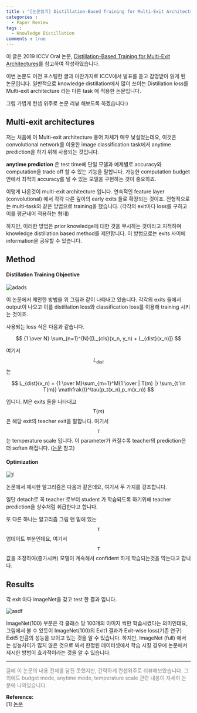 ```yaml
---
title : "[논문읽기] Distillation-Based Training for Multi-Exit Architectures"
categories :
  - Paper Review
tags :
  - Knowledge Distillation
comments : true
---
```

이 글은 2019 ICCV Oral 논문, [Distillation-Based Training for Multi-Exit Architectures](http://openaccess.thecvf.com/content_ICCV_2019/papers/Phuong_Distillation-Based_Training_for_Multi-Exit_Architectures_ICCV_2019_paper.pdf)를 참고하여 작성하였습니다.

이번 논문도 이전 포스팅한 글과 마찬가지로 ICCV에서 발표를 듣고 감명받아 읽게 된 논문입니다. 일반적으로 knowledge distillation에서 많이 쓰이는 Distillation loss를 Multi-exit architecture 라는 다른 task 에 적용한 논문입니다.

그럼 가볍게 컨셉 위주로 논문 리뷰 해보도록 하겠습니다:)

## Multi-exit architectures

저는 처음에 이 Multi-exit architecture 용어 자체가 매우 낯설었는데요, 이것은 convolutional network를 이용한 image classification task에서 anytime prediction을 하기 위해 사용되는 것입니다.

**anytime prediction** 은 test time에 단일 모델과 예제별로 accuracy와 computation을 trade off 할 수 있는 기능을 말합니다. 가능한 computation budget 안에서 최적의 accuracy를 낼 수 있는 모델을 구현하는 것이 중요하죠.

이렇게 나온것이 multi-exit architecture 입니다. 연속적인 feature layer (convolutional) 에서 각각 다른 깊이의 early exits 들로 확장되는 것이죠. 전형적으로는 multi-task와 같은 방법으로 training을 했습니다. (각각의 exit마다 loss를 구하고 이를 평균내어 적용하는 형태)

하지만, 이러한 방법은 prior knowledge에 대한 것을 무시하는 것이라고 지적하며 knowledge distillation based method를 제안합니다. 이 방법으로는 exits 사이에 information을 공유할 수 있습니다.

## Method

#### Distillation Training Objective

![adads](https://i.imgur.com/iQpGeAm.png)

이 논문에서 제안한 방법을 위 그림과 같이 나타내고 있습니다. 각각의 exits 들에서 output이 나오고 이를 distillation loss와 classification loss를 이용해 training 시키는 것이죠.

사용되는 loss 식은 다음과 같습니다.

$$
{1 \over N} \sum_{n=1}^{N}{[L_{cls}(x_n, y_n) + L_{dist}(x_n)]}
$$

여기서 $$L_{dist}$$는

$$
L_{dist}(x_n) = {1 \over M}\sum_{m=1}^M{1 \over | T(m) |} \sum_{t \in T(m)} \mathfrak{l}^\tau(p_t(x_n),p_m(x_n))
$$

입니다. M은 exits 들을 나타내고 $$T(m)$$은 해당 exit의 teacher exit을 말합니다. 여기서 $$\tau$$는 temperature scale 입니다. 이 parameter가 커질수록 teacher의 prediction은 더 soften 해집니다. ([논문](https://arxiv.org/abs/1503.02531) 참고)

#### Optimization

![f](https://i.imgur.com/KXhy12U.png)

논문에서 제시한 알고리즘은 다음과 같은데요, 여기서 두 가지를 강조합니다.

일단 detach로 꼭 teacher 로부터 student 가 학습되도록 하기위해 teacher prediction을 상수처럼 취급한다고 합니다.

또 다른 하나는 알고리즘 그림 맨 밑에 있는 $$\tau$$ 업데이트 부분인데요, 여기서 $$\tau$$ 값을 조정하여(증가시켜) 모델이 계속해서 confident 하게 학습되는것을 막는다고 합니다.

## Results

각 exit 마다 imageNet을 갖고 test 한 결과 입니다.

![asdf](https://i.imgur.com/es6Wwca.png)

ImageNet(100) 부분은 각 클래스 당 100개의 이미지 씩만 학습시켰다는 의미인데요, 그림에서 볼 수 있듯이 ImageNet(100)의 Exit1 결과가 Exit-wise loss(기존 연구) Exit5 만큼의 성능을 보이고 있는 것을 알 수 있습니다. 하지만, ImageNet (full) 에서는 성능차이가 많지 않은 것으로 봐서 한정된 데이터셋에서 학습 시킬 경우에 논문에서 제시한 방법이 효과적이라는 것을 알 수 있습니다.

---
<p style="font-size:14px; color:gray;">
글에 이 논문의 내용 전체를 담진 못했지만, 간략하게 컨셉위주로 리뷰해보았습니다. 그 외에도 budget mode, anytime mode, temperature scale 관련 내용이 자세히 논문에 나와있습니다.
</p>

**Reference:**<br>
[1] [논문](http://openaccess.thecvf.com/content_ICCV_2019/papers/Phuong_Distillation-Based_Training_for_Multi-Exit_Architectures_ICCV_2019_paper.pdf)<br>

